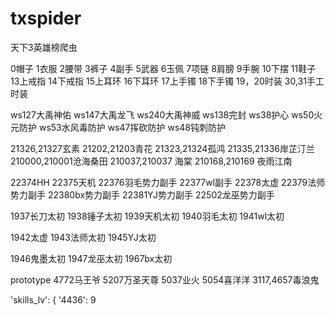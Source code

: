 # txspider
天下3英雄榜爬虫

0帽子
1衣服
2腰带
3裤子
4副手
5武器
6玉佩
7项链
8肩膀
9手腕
10下摆
11鞋子
13上戒指
14下戒指
15上耳环
16下耳环
17上手镯
18下手镯
19，20时装
30,31手工时装

ws127大禹神佑
ws147大禹龙飞
ws240大禹神威
ws138完封
ws38护心
ws50火元防护
ws53水风毒防护
ws47挥砍防护
ws48钝刺防护

21326,21327玄素
21202,21203青花
21323,21324孤鸿
21335,21336岸芷汀兰
210000,210001沧海桑田
210037,210037 海棠
210168,210169 夜雨江南

22374HH
22375天机
22376羽毛势力副手
22377wl副手
22378太虚
22379法师势力副手
22380bx势力副手
22381YJ势力副手
22502龙巫势力副手


1937长刀太初
1938锤子太初
1939天机太初
1940羽毛太初
1941wl太初

1942太虚
1943法师太初
1945YJ太初

1946鬼墨太初
1947龙巫太初
1967bx太初



prototype
4772马王爷
5207万圣天尊
5037业火
5054喜洋洋
3117,4657毒浪鬼

'skills_lv': {
'4436': 9



